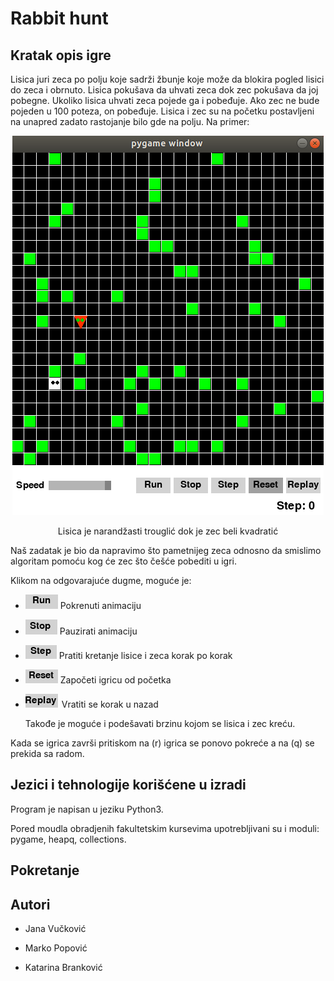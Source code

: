# Rabbit hunt

Kratak opis igre
-----------------

Lisica juri zeca po polju koje sadrži žbunje koje  može da blokira pogled lisici do zeca i obrnuto. Lisica pokušava da uhvati zeca dok zec pokušava da joj pobegne. Ukoliko lisica uhvati zeca pojede ga i pobeđuje. Ako zec ne bude pojeden u 100 poteza, on pobeđuje. Lisica i zec su na početku postavljeni na unapred zadato rastojanje bilo gde na polju. Na primer: 



<p align="center">
  <img width="498" height="607"  src= images/1.png>
</p>

<p align="center">
 Lisica je narandžasti trouglić dok je zec beli kvadratić
</p>



 Naš zadatak je bio da napravimo što pametnijeg zeca odnosno da smislimo algoritam pomoću kog će zec što češće pobediti u igri. 
   
Klikom na odgovarajuće dugme, moguće je:


* ![](images/run.png)  Pokrenuti animaciju

* ![](images/stop.png)  Pauzirati animaciju

* ![](images/step.png)  Pratiti kretanje lisice i zeca korak po korak

* ![](images/reset.png)  Započeti igricu od početka

* ![](images/replay.png)  Vratiti se korak u nazad

   Takođe je moguće i podešavati brzinu kojom se lisica i zec kreću.

Kada se igrica završi pritiskom na (r) igrica se ponovo pokreće a na (q) se prekida sa radom.



Jezici i tehnologije korišćene u izradi
---------------------------------------
Program je napisan u jeziku Python3.

Pored moudla obradjenih fakultetskim kursevima upotrebljivani su i moduli: pygame, heapq, collections.

Pokretanje
----------

Autori
-------
* Jana Vučković

* Marko Popović

* Katarina Branković

